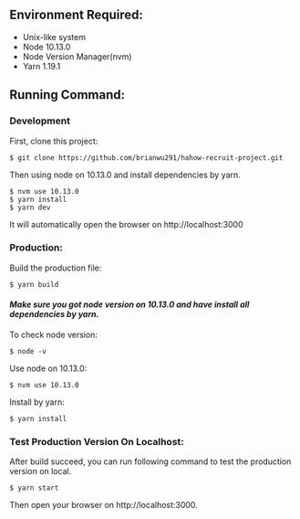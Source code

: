 ## **Environment Required:**
* Unix-like system
* Node 10.13.0
* Node Version Manager(nvm)
* Yarn 1.19.1

## **Running Command:**
### **Development**<br>
First, clone this project:
```
$ git clone https://github.com/brianwu291/hahow-recruit-project.git
```
Then using node on 10.13.0 and install dependencies by yarn. 
```
$ nvm use 10.13.0
$ yarn install
$ yarn dev
```
It will automatically open the browser on http://localhost:3000

### **Production:<br/>**
Build the production file:
```
$ yarn build
```
#### *Make sure you got node version on 10.13.0 and have install all dependencies by yarn.*<br>
To check node version:
```
$ node -v
```
Use node on 10.13.0:
```
$ nvm use 10.13.0
```
Install by yarn: 
```
$ yarn install
```
### **Test Production Version On Localhost**:<br>
After build succeed, you can run following command to test the production version on local.<br>
```
$ yarn start
```
Then open your browser on http://localhost:3000.